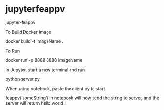 # jupyterfeappv
jupyter-feappv

To Build Docker Image 

docker build -t imageName .


To Run 

docker run -p 8888:8888 imageName


In Jupyter, start a new terminal and run 

python server.py


When using notebook, paste the client.py to start


feappv('someString') in notebook will now send the string to server, and the server will return hello world ! 
